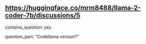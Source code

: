 ## https://huggingface.co/mrm8488/llama-2-coder-7b/discussions/5

contains_question: yes

question_part: "Codellama version?"